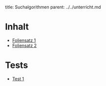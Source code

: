 title: Suchalgorithmen
parent: ../../unterricht.md

# Inhalt
* [Foliensatz 1](search.html)
* [Foliensatz 2](search2.html)

# Tests
* [Test 1](test1.pdf)